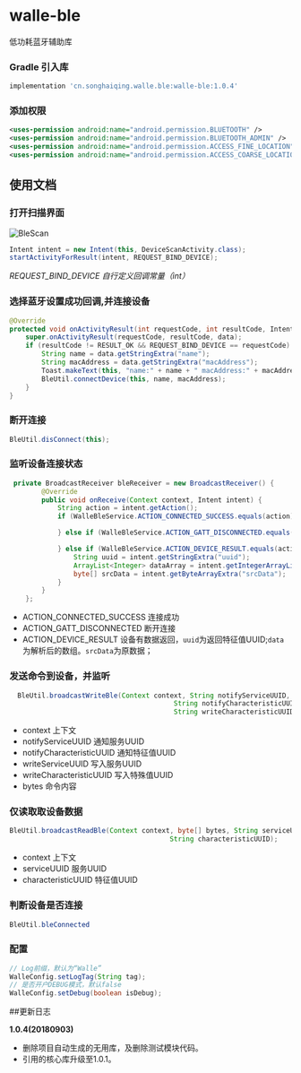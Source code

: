 
# walle-ble
 低功耗蓝牙辅助库

### Gradle 引入库

```groovy
implementation 'cn.songhaiqing.walle.ble:walle-ble:1.0.4'
```

### 添加权限
```xml
<uses-permission android:name="android.permission.BLUETOOTH" />
<uses-permission android:name="android.permission.BLUETOOTH_ADMIN" />
<uses-permission android:name="android.permission.ACCESS_FINE_LOCATION" />
<uses-permission android:name="android.permission.ACCESS_COARSE_LOCATION" />
```

## 使用文档
### 打开扫描界面

![BleScan](https://github.com/HarlanSong/Walle/tree/master/images/bleScan.png)

```java
Intent intent = new Intent(this, DeviceScanActivity.class);
startActivityForResult(intent, REQUEST_BIND_DEVICE);
```
*REQUEST_BIND_DEVICE 自行定义回调常量（int）*

### 选择蓝牙设置成功回调,并连接设备

```java
@Override
protected void onActivityResult(int requestCode, int resultCode, Intent data) {
	super.onActivityResult(requestCode, resultCode, data);
	if (resultCode != RESULT_OK && REQUEST_BIND_DEVICE == requestCode) {
		String name = data.getStringExtra("name");
		String macAddress = data.getStringExtra("macAddress");
		Toast.makeText(this, "name:" + name + " macAddress:" + macAddress, Toast.LENGTH_LONG).show();
		BleUtil.connectDevice(this, name, macAddress);
	}
}
```

### 断开连接

```java
BleUtil.disConnect(this);
```

### 监听设备连接状态

```java
 private BroadcastReceiver bleReceiver = new BroadcastReceiver() {
        @Override
        public void onReceive(Context context, Intent intent) {
            String action = intent.getAction();
            if (WalleBleService.ACTION_CONNECTED_SUCCESS.equals(action)) {

            } else if (WalleBleService.ACTION_GATT_DISCONNECTED.equals(action)) {

            } else if (WalleBleService.ACTION_DEVICE_RESULT.equals(action)) {
				String uuid = intent.getStringExtra("uuid");
				ArrayList<Integer> dataArray = intent.getIntegerArrayListExtra("data");
				byte[] srcData = intent.getByteArrayExtra("srcData");
            }
        }
    };
```

* ACTION_CONNECTED_SUCCESS 连接成功
* ACTION_GATT_DISCONNECTED 断开连接
* ACTION_DEVICE_RESULT 设备有数据返回，`uuid`为返回特征值UUID;`data`为解析后的数组。`srcData`为原数据；

### 发送命令到设备，并监听

```java
  BleUtil.broadcastWriteBle(Context context, String notifyServiceUUID,
                                         String notifyCharacteristicUUID, String writeServiceUUID,
                                         String writeCharacteristicUUID, byte[] bytes);
```
*  context 上下文
*  notifyServiceUUID 通知服务UUID
*  notifyCharacteristicUUID  通知特征值UUID
*  writeServiceUUID 写入服务UUID
*  writeCharacteristicUUID 写入特殊值UUID
*  bytes 命令内容

### 仅读取取设备数据

```java
BleUtil.broadcastReadBle(Context context, byte[] bytes, String serviceUUID,
                                        String characteristicUUID);
```

*  context 上下文
*  serviceUUID 服务UUID
*  characteristicUUID  特征值UUID

### 判断设备是否连接
```java
BleUtil.bleConnected
```

### 配置

```java
// Log前缀，默认为“Walle”
WalleConfig.setLogTag(String tag);
// 是否开户DEBUG模式，默认false
WalleConfig.setDebug(boolean isDebug);
```

##更新日志

**1.0.4(20180903)**
* 删除项目自动生成的无用库，及删除测试模块代码。
* 引用的核心库升级至1.0.1。